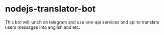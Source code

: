 # nodejs-translator-bot
This bot will lunch on telegram and use one-api services and api to translate users messages into english and etc.
